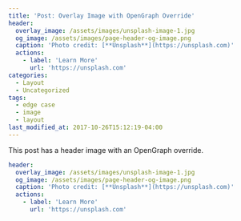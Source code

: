 ```yaml
---
title: 'Post: Overlay Image with OpenGraph Override'
header:
  overlay_image: /assets/images/unsplash-image-1.jpg
  og_image: /assets/images/page-header-og-image.png
  caption: 'Photo credit: [**Unsplash**](https://unsplash.com)'
  actions:
    - label: 'Learn More'
      url: 'https://unsplash.com'
categories:
  - Layout
  - Uncategorized
tags:
  - edge case
  - image
  - layout
last_modified_at: 2017-10-26T15:12:19-04:00
---
```


This post has a header image with an OpenGraph override.

```yaml
header:
  overlay_image: /assets/images/unsplash-image-1.jpg
  og_image: /assets/images/page-header-og-image.png
  caption: 'Photo credit: [**Unsplash**](https://unsplash.com)'
  actions:
    - label: 'Learn More'
      url: 'https://unsplash.com'
```
